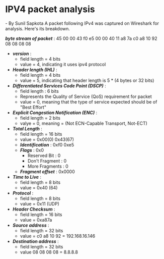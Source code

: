 # IPV4 packet analysis
\- By Sunil Sapkota
A packet following IPv4 was captured on Wireshark for analysis. Here's its breakdown.

**_byte stream of packet_** : 45 00 00 43 f0 e5 00 00 40 11 a8 7a c0 a8 10 92 08 08 08 08

* **_version_** : 
   - field length = 4 bits
   - value = 4, indicating it uses ipv4 protocol
* **_Header length (IHL)_** : 
   - field length = 4 bits
   - value = 5, indicating that header length is 5 * (4 bytes or 32 bits)
* **_Differentiated Services Code Point (DSCP)_** : 
   - field length : 6 bits
   - Represents the Quality of Service (QoS) requirement for packet
   - value = 0, meaning that the type of service expected should be of "Best Effort"
* **_Explicit Congestion Notification (ENC)_** : 
   - field length = 2 bits 
   - valye = 0, meaning = (Not ECN-Capable Transport, Not-ECT)
* **_Total Length_** : 
   - field length = 16 bits 
   - value = 0x00(0) 0x43(67)
    * **_Identification_** : 0xf0 0xe5
    * **_Flags_** : 0x0
        * Reserved Bit : 0
        * Don't Fragment : 0
        * More Fragments : 0
    * **_Fragment offset_** : 0x0000
* **_Time to Live_** : 
   - field length = 8 bits
   - value = 0x40 (64)
* **_Protocol_** : 
   - field length = 8 bits
   - value = 0x11 (UDP) 
* **_Header Checksum_** :
   - field length = 16 bits
   - value = 0xa87a
* **_Source address_** :
   - field length = 32 bits
   - value = c0 a8 10 92 = 192.168.16.146
* **_Destination address_** :
   - field length = 32 bits
   - value 08 08 08 08 = 8.8.8.8

